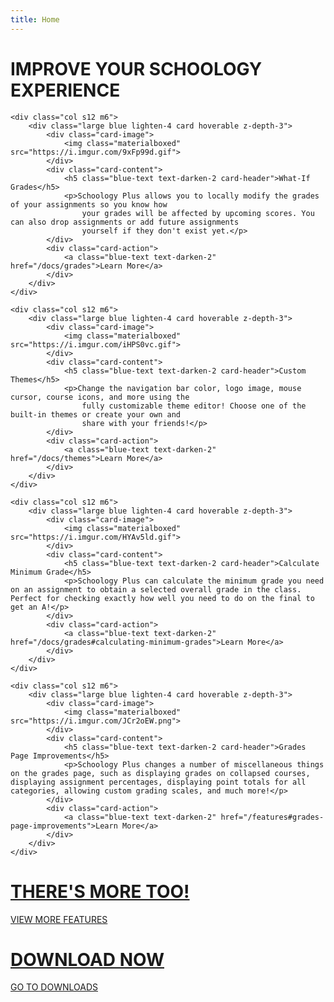 ```yaml
---
title: Home
---
```


<div class="row">
    <h1 class="blue-text center col s12">IMPROVE YOUR SCHOOLOGY EXPERIENCE</h1>

    <div class="col s12 m6">
        <div class="large blue lighten-4 card hoverable z-depth-3">
            <div class="card-image">
                <img class="materialboxed" src="https://i.imgur.com/9xFp99d.gif">
            </div>
            <div class="card-content">
                <h5 class="blue-text text-darken-2 card-header">What-If Grades</h5>
                <p>Schoology Plus allows you to locally modify the grades of your assignments so you know how
                    your grades will be affected by upcoming scores. You can also drop assignments or add future assignments
                    yourself if they don't exist yet.</p>
            </div>
            <div class="card-action">
                <a class="blue-text text-darken-2" href="/docs/grades">Learn More</a>
            </div>
        </div>
    </div>

    <div class="col s12 m6">
        <div class="large blue lighten-4 card hoverable z-depth-3">
            <div class="card-image">
                <img class="materialboxed" src="https://i.imgur.com/iHPS0vc.gif">
            </div>
            <div class="card-content">
                <h5 class="blue-text text-darken-2 card-header">Custom Themes</h5>
                <p>Change the navigation bar color, logo image, mouse cursor, course icons, and more using the
                    fully customizable theme editor! Choose one of the built-in themes or create your own and
                    share with your friends!</p>
            </div>
            <div class="card-action">
                <a class="blue-text text-darken-2" href="/docs/themes">Learn More</a>
            </div>
        </div>
    </div>

    <div class="col s12 m6">
        <div class="large blue lighten-4 card hoverable z-depth-3">
            <div class="card-image">
                <img class="materialboxed" src="https://i.imgur.com/HYAv5ld.gif">
            </div>
            <div class="card-content">
                <h5 class="blue-text text-darken-2 card-header">Calculate Minimum Grade</h5>
                <p>Schoology Plus can calculate the minimum grade you need on an assignment to obtain a selected overall grade in the class. Perfect for checking exactly how well you need to do on the final to get an A!</p>
            </div>
            <div class="card-action">
                <a class="blue-text text-darken-2" href="/docs/grades#calculating-minimum-grades">Learn More</a>
            </div>
        </div>
    </div>

    <div class="col s12 m6">
        <div class="large blue lighten-4 card hoverable z-depth-3">
            <div class="card-image">
                <img class="materialboxed" src="https://i.imgur.com/JCr2oEW.png">
            </div>
            <div class="card-content">
                <h5 class="blue-text text-darken-2 card-header">Grades Page Improvements</h5>
                <p>Schoology Plus changes a number of miscellaneous things on the grades page, such as displaying grades on collapsed courses, displaying assignment percentages, displaying point totals for all categories, allowing custom grading scales, and much more!</p>
            </div>
            <div class="card-action">
                <a class="blue-text text-darken-2" href="/features#grades-page-improvements">Learn More</a>
            </div>
        </div>
    </div>
</div>
<h1 class="blue-text center col s12"><a href="/download">THERE'S MORE TOO!</a></h1>
<p class="center-align">
    <a href="/features" class="blue waves-effect waves-light btn-large" style="width: 300px;">VIEW MORE FEATURES</a>
</p>

<h1 class="blue-text center col s12"><a href="/download">DOWNLOAD NOW</a></h1>
<p class="center-align">
    <a href="/download" class="blue waves-effect waves-light btn-large" style="width: 300px;">GO TO DOWNLOADS</a>
</p>
